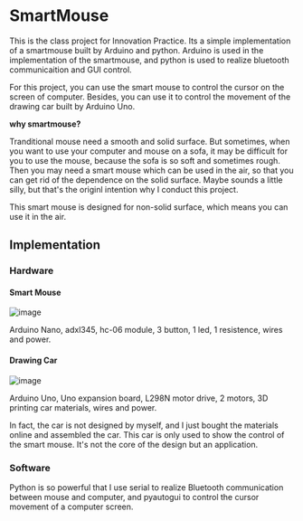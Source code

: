 # SmartMouse
This is the class project for Innovation Practice. Its a simple implementation of a smartmouse built by Arduino and python. Arduino is used in the implementation of the smartmouse, and python is used to realize bluetooth communicaition and GUI control. 

For this project, you can use the smart mouse to control the cursor on the screen of computer. Besides, you can use it to control the movement of the drawing car built by Arduino Uno.

**why smartmouse?**

Tranditional mouse need a smooth and solid surface. But sometimes, when you want to use your computer and mouse on a sofa, it may be difficult for you to use the mouse, because the sofa is so soft and sometimes rough. Then you may need a smart mouse which can be used in the air, so that you can get rid of the dependence on the solid surface. Maybe sounds a little silly, but that's the originl intention why I conduct this project. 

This smart mouse is designed for non-solid surface, which means you can use it in the air. 

## Implementation

### Hardware
#### Smart Mouse
![image](https://user-images.githubusercontent.com/71683792/137585064-d9e89662-c9ad-4f06-9493-e6558c085deb.png)

Arduino Nano, adxl345, hc-06 module, 3 button, 1 led, 1 resistence, wires and power.

#### Drawing Car
![image](https://user-images.githubusercontent.com/71683792/137585076-6dc9d784-2310-434b-984a-dd3b422f529b.png)

Arduino Uno, Uno expansion board, L298N motor drive, 2 motors, 3D printing car materials, wires and power. 

In fact, the car is not designed by myself, and I just bought the materials online and assembled the car. This car is only used to show the control of the smart mouse. It's not the core of the design but an application.

### Software
Python is so powerful that I use serial to realize Bluetooth communication between mouse and computer, and pyautogui to control the cursor movement of a computer screen. 
